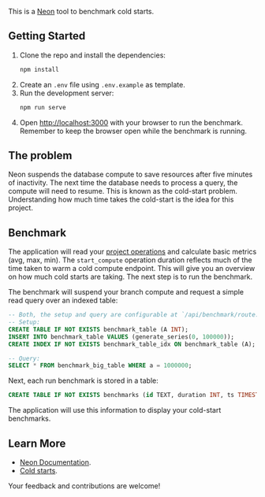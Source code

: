 This is a [Neon](http://neon.tech) tool to benchmark cold starts.

## Getting Started

1. Clone the repo and install the dependencies:
    ```bash
    npm install
    ```
2. Create an `.env` file using `.env.example` as template.
3. Run the development server:
    ```bash
    npm run serve
    ```
4. Open [http://localhost:3000](http://localhost:3000) with your browser to run the benchmark. Remember to keep the browser open while the benchmark is running.

## The problem
Neon suspends the database compute to save resources after five minutes of inactivity. The next time the database needs to process a query, the compute will need to resume. This is known as the cold-start problem. Understanding how much time takes the cold-start is the idea for this project.

## Benchmark

The application will read your [project operations](https://neon.tech/docs/manage/operations) and calculate basic metrics (avg, max, min). The `start_compute` operation duration reflects much of the time taken to warm a cold compute endpoint. This will give you an overview on how much cold starts are taking. The next step is to run the benchmark.

The benchmark will suspend your branch compute and request a simple read query over an indexed table:

```sql
-- Both, the setup and query are configurable at `/api/benchmark/route.ts`
-- Setup:
CREATE TABLE IF NOT EXISTS benchmark_table (A INT);
INSERT INTO benchmark_table VALUES (generate_series(0, 100000));
CREATE INDEX IF NOT EXISTS benchmark_table_idx ON benchmark_table (A);

-- Query:
SELECT * FROM benchmark_big_table WHERE a = 1000000;
```

Next, each run benchmark is stored in a table:

```sql
CREATE TABLE IF NOT EXISTS benchmarks (id TEXT, duration INT, ts TIMESTAMP);
```

The application will use this information to display your cold-start benchmarks.

## Learn More

- [Neon Documentation](https://neon.tech/docs/introduction).
- [Cold starts](https://neon.tech/blog/cold-starts-just-got-hot).

Your feedback and contributions are welcome!
